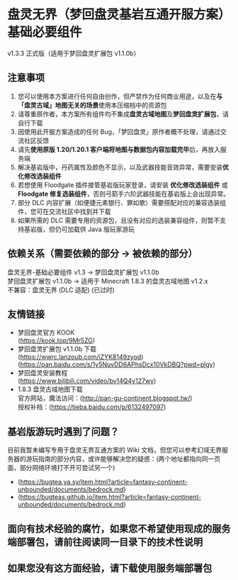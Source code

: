 # 盘灵无界（梦回盘灵基岩互通开服方案）基础必要组件
v1.3.3 正式版（适用于梦回盘灵扩展包 v1.1.0b）

## 注意事项
1. 您可以使用本方案进行任何自由创作，但严禁作为任何商业用途，以及在**与「盘灵古域」地图无关的场景**使用本压缩档中的资源包
2. 请尊重原作者，本方案所有组件均不集成**盘灵古域地图**及**梦回盘灵扩展包**，请自行下载
3. 因使用此开服方案造成的任何 Bug，「梦回盘灵」原作者概不处理，请通过交流社区反馈
4. 请先**使用原版 1.20/1.20.1 客户端将地图与数据包内容加载完毕**后，再放入服务端
5. 解决基岩版中，丹药属性及颜色不显示，以及武器技能音效异常，需要安装**优化修改选装组件**
6. 若想使用 Floodgate 插件接管基岩版玩家登录，请安装 **优化修改选装组件** 或 **Floodgate 修复选装组件**，否则弓箭手六阶武器技能在基岩版上会出现异常。
7. 部分 DLC 内容扩展（如便捷元素银行、罪如歌）需要搭配对应的兼容选装组件，您可在交流社区中找到并下载
8. 如果所需的 DLC 需要专用的资源包，且没有对应的选装兼容组件，则暂不支持基岩版，但仍可加载供 Java 版玩家游玩

## 依赖关系（需要依赖的部分 -> 被依赖的部分）
盘灵无界-基础必要组件 v1.3 -> 梦回盘灵扩展包 v1.1.0b  
梦回盘灵扩展包 v1.1.0b -> 适用于 Minecraft 1.8.3 的盘灵古域地图 v1.2.x  
不兼容：盘灵无界 (DLC 适配) (已过时)  

## 友情链接
- 梦回盘灵官方 KOOK  
	(https://kook.top/9Mr5ZG)
- 梦回盘灵扩展包 v1.1.0b 下载  
	(https://wwrc.lanzoub.com/iZYK8149zyod)  
	(https://pan.baidu.com/s/1y5NuvDD6APhsDcx10VkDBQ?pwd=plgy)
- 梦回盘灵安装教程  
	(https://www.bilibili.com/video/bv14Q4y127wv)
- 1.8.3 盘灵古域地图下载  
	官方网站，魔法访问：(http://pan-gu-continent.blogspot.tw/)  
	授权补档：(https://tieba.baidu.com/p/6132497097)

## 基岩版游玩时遇到了问题？
目前我暂未编写专用于盘灵无界互通方案的 Wiki 文档，但您可以参考幻域无界服务器的游玩指南的部分内容，或许能够解决您的疑惑：(两个地址都指向同一页面，部分网络环境打不开可尝试另一个)
- (https://bugtea.ya.sy/item.html?article=fantasy-continent-unbounded/documents/bedrock.md)
- (https://bugteas.github.io/item.html?article=fantasy-continent-unbounded/documents/bedrock.md)

## 面向有技术经验的腐竹，如果您不希望使用现成的服务端部署包，请前往阅读同一目录下的技术性说明
## 如果您没有这方面经验，请下载使用服务端部署包